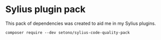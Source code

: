 # Sylius plugin pack
This pack of dependencies was created to aid me in my Sylius plugins.

```shell
composer require --dev setono/sylius-code-quality-pack
```
